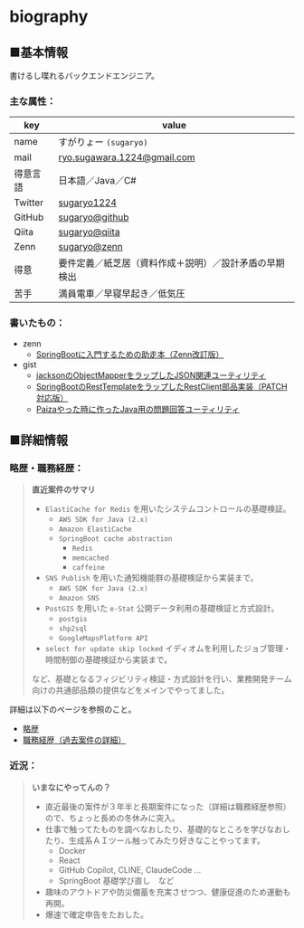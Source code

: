 # biography

## ■基本情報

書けるし喋れるバックエンドエンジニア。

### 主な属性：

|key|value|
|----|----|
|name|すがりょー `(sugaryo)`|
|mail|ryo.sugawara.1224@gmail.com|
|得意言語|日本語／Java／C#|
|Twitter|[sugaryo1224](https://twitter.com/sugaryo1224)|
|GitHub|[sugaryo@github](https://github.com/sugaryo)|
|Qiita|[sugaryo@qiita](https://qiita.com/sugaryo)|
|Zenn|[sugaryo@zenn](https://zenn.dev/sugaryo)|
|得意|要件定義／紙芝居（資料作成＋説明）／設計矛盾の早期検出|
|苦手|満員電車／早寝早起き／低気圧|

### 書いたもの：

- zenn
  - [SpringBootに入門するための助走本（Zenn改訂版）](https://zenn.dev/sugaryo/books/spring-boot-run-up)
- gist
  - [jacksonのObjectMapperをラップしたJSON関連ユーティリティ](https://gist.github.com/sugaryo/0237c1a334f80e8fc6ca75b36393536a)
  - [SpringBootのRestTemplateをラップしたRestClient部品実装（PATCH対応版）](https://gist.github.com/sugaryo/18653b1bb84bad2d1a1e59f0a68b89c3)
  - [Paizaやった時に作ったJava用の問題回答ユーティリティ](https://gist.github.com/sugaryo/e2aafb97f04c947670ec1d9b767ae04c)

## ■詳細情報

### 略歴・職務経歴：

> **直近案件のサマリ**
> - `ElastiCache for Redis` を用いたシステムコントロールの基礎検証。
>   - `AWS SDK for Java (2.x)`
>   - `Amazon ElastiCache`
>   - `SpringBoot cache abstraction`
>     - `Redis`
>     - `memcached`
>     - `caffeine`
> - `SNS Publish` を用いた通知機能群の基礎検証から実装まで。
>   - `AWS SDK for Java (2.x)`
>   - `Amazon SNS`
> - `PostGIS` を用いた `e-Stat` 公開データ利用の基礎検証と方式設計。
>   - `postgis`
>   - `shp2sql`
>   - `GoogleMapsPlatform API`
> - `select for update skip locked` イディオムを利用したジョブ管理・時間制御の基礎検証から実装まで。
> 
> など、基礎となるフィジビリティ検証・方式設計を行い、業務開発チーム向けの共通部品類の提供などをメインでやってました。

詳細は以下のページを参照のこと。

- [略歴](career.md)
- [職務経歴（過去案件の詳細）](business.md)

### 近況：

> **いまなにやってんの？**  
> - 直近最後の案件が３年半と長期案件になった（詳細は職務経歴参照）ので、ちょっと長めの冬休みに突入。
> - 仕事で触ってたものを調べなおしたり、基礎的なところを学びなおしたり、生成系ＡＩツール触ってみたり好きなことやってます。
>   - Docker
>   - React
>   - GitHub Copilot, CLINE, ClaudeCode ...
>   - SpringBoot 基礎学び直し　など
> - 趣味のアウトドアや防災備蓄を充実させつつ、健康促進のため運動も再開。
> - 爆速で確定申告をたおした。


